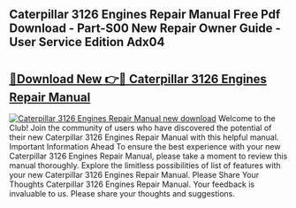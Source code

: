 ## Caterpillar 3126 Engines Repair Manual Free Pdf Download - Part-S00 New Repair Owner Guide - User Service Edition Adx04

# <h2><a href="http://bc77230.oget.top/?id=Caterpillar+3126+Engines+Repair+Manual">🔗Download New 👉🔴 Caterpillar 3126 Engines Repair Manual</a></h2>

[![Caterpillar 3126 Engines Repair Manual new download](https://i.imgur.com/5g1atiW.png)](http://bc77230.oget.top/?id=Caterpillar+3126+Engines+Repair+Manual)
Welcome to the Club! Join the community of users who have discovered the potential of their new Caterpillar 3126 Engines Repair Manual with this helpful manual. Important Information Ahead To ensure the best experience with your new Caterpillar 3126 Engines Repair Manual, please take a moment to review this manual thoroughly. Explore the limitless possibilities of list of features with your new Caterpillar 3126 Engines Repair Manual. Please Share Your Thoughts Caterpillar 3126 Engines Repair Manual. Your feedback is invaluable to us. Please share your thoughts and suggestions.
